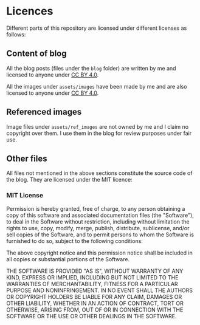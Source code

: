 # Licences

Different parts of this repository are licensed under different licenses as follows:

## Content of blog

All the blog posts (files under the `blog` folder) are written by me and licensed to anyone under [CC BY 4.0](https://creativecommons.org/licenses/by/4.0/).

All the images under `assets/images` have been made by me and are also licensed to anyone under [CC BY 4.0](https://creativecommons.org/licenses/by/4.0/).

## Referenced images

Image files under `assets/ref_images` are not owned by me and I claim no copyright over them. I use them in the blog for review purposes under fair use.

## Other files

All files not mentioned in the above sections constitute the source code of the blog. They are licensed under the MIT licence:

### MIT License

Permission is hereby granted, free of charge, to any person obtaining
a copy of this software and associated documentation files (the
"Software"), to deal in the Software without restriction, including
without limitation the rights to use, copy, modify, merge, publish,
distribute, sublicense, and/or sell copies of the Software, and to
permit persons to whom the Software is furnished to do so, subject to
the following conditions:

The above copyright notice and this permission notice shall be
included in all copies or substantial portions of the Software.

THE SOFTWARE IS PROVIDED "AS IS", WITHOUT WARRANTY OF ANY KIND,
EXPRESS OR IMPLIED, INCLUDING BUT NOT LIMITED TO THE WARRANTIES OF
MERCHANTABILITY, FITNESS FOR A PARTICULAR PURPOSE AND
NONINFRINGEMENT. IN NO EVENT SHALL THE AUTHORS OR COPYRIGHT HOLDERS BE
LIABLE FOR ANY CLAIM, DAMAGES OR OTHER LIABILITY, WHETHER IN AN ACTION
OF CONTRACT, TORT OR OTHERWISE, ARISING FROM, OUT OF OR IN CONNECTION
WITH THE SOFTWARE OR THE USE OR OTHER DEALINGS IN THE SOFTWARE.
